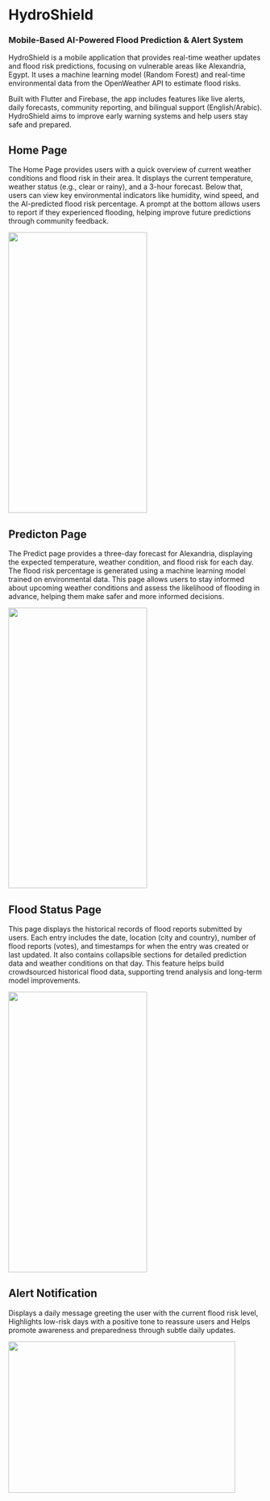 # HydroShield 

### Mobile-Based AI-Powered Flood Prediction & Alert System
HydroShield is a mobile application that provides real-time weather updates and flood risk predictions, focusing on vulnerable areas like Alexandria, Egypt. It uses a machine learning model (Random Forest) and real-time environmental data from the OpenWeather API to estimate flood risks.

Built with Flutter and Firebase, the app includes features like live alerts, daily forecasts, community reporting, and bilingual support (English/Arabic). HydroShield aims to improve early warning systems and help users stay safe and prepared.



## Home Page 
The Home Page provides users with a quick overview of current weather conditions and flood risk in their area. It displays the current temperature, weather status (e.g., clear or rainy), and a 3-hour forecast. Below that, users can view key environmental indicators like humidity, wind speed, and the AI-predicted flood risk percentage. A prompt at the bottom allows users to report if they experienced flooding, helping improve future predictions through community feedback.



<img src="https://github.com/user-attachments/assets/ff8fb706-457a-4dbf-9345-b14a9ff3622c" width="275" height="556">



## Predicton Page
The Predict page provides a three-day forecast for Alexandria, displaying the expected temperature, weather condition, and flood risk for each day. The flood risk percentage is generated using a machine learning model trained on environmental data. This page allows users to stay informed about upcoming weather conditions and assess the likelihood of flooding in advance, helping them make safer and more informed decisions.



<img src="https://github.com/user-attachments/assets/8bd9721b-b86b-405e-9d65-7de66e379a7b" width="275" height="556">



## Flood Status Page
This page displays the historical records of flood reports submitted by users. Each entry includes the date, location (city and country), number of flood reports (votes), and timestamps for when the entry was created or last updated. It also contains collapsible sections for detailed prediction data and weather conditions on that day. This feature helps build crowdsourced historical flood data, supporting trend analysis and long-term model improvements.


<img src="https://github.com/user-attachments/assets/2179cffc-c4fe-4ba5-9bea-9e3a7211c9e7" width="275" height="556">



## Alert Notification
Displays a daily message greeting the user with the current flood risk level, Highlights low-risk days with a positive tone to reassure users and Helps promote awareness and preparedness through subtle daily updates.

<img src="https://github.com/user-attachments/assets/982fb7b7-c77e-4cfe-8b15-8e1799628bea" width="450" height="300">

